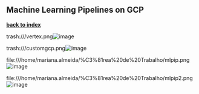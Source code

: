 ## Machine Learning Pipelines on GCP 

**[back to index](https://github.com/mlfa03/MLOPs/blob/main/README.md)**

trash:///vertex.png![image](https://user-images.githubusercontent.com/39881974/217606186-3419a554-9099-4ae2-9eb2-655a35d2f8ba.png)



trash:///customgcp.png![image](https://user-images.githubusercontent.com/39881974/217606131-0236cdf1-90a0-43b2-930b-12e39ff03a59.png)


file:///home/mariana.almeida/%C3%81rea%20de%20Trabalho/mlpip.png![image](https://user-images.githubusercontent.com/39881974/217606299-e6ed2385-fb59-4425-920e-a8ed4cc1b8bb.png)


file:///home/mariana.almeida/%C3%81rea%20de%20Trabalho/mlpip2.png![image](https://user-images.githubusercontent.com/39881974/217606335-9d1af45d-5f07-4469-99ae-aa0b8cc8ed8d.png)

